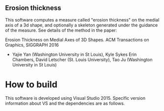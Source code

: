 Erosion thickness
-----------------

This software computes a measure called "erosion thickness" on the medial axis of a 3d shape, and optionally a skeleton generated under the guidance of the measure. See details of the method in the paper:

Erosion Thickness on Medial Axes of 3D Shapes. ACM Transactions on Graphics, SIGGRAPH 2016
- Yajie Yan (Washington University in St Louis), Kyle Sykes Erin Chambers, David Letscher (St. Louis University), Tao Ju (Washington University in St Louis)

How to build
============

This software is developed using Visual Studio 2015. Specific version information about VS and the dependencies are as follows.